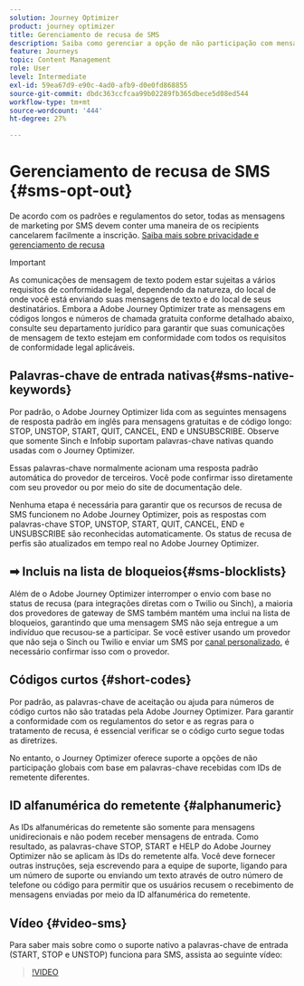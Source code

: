 ```yaml
---
solution: Journey Optimizer
product: journey optimizer
title: Gerenciamento de recusa de SMS
description: Saiba como gerenciar a opção de não participação com mensagens SMS
feature: Journeys
topic: Content Management
role: User
level: Intermediate
exl-id: 59ea67d9-e90c-4ad0-afb9-d0e0fd868855
source-git-commit: dbdc363ccfcaa99b02289fb365dbece5d08ed544
workflow-type: tm+mt
source-wordcount: '444'
ht-degree: 27%

---
```


# Gerenciamento de recusa de SMS {#sms-opt-out}

De acordo com os padrões e regulamentos do setor, todas as mensagens de marketing por SMS devem conter uma maneira de os recipients cancelarem facilmente a inscrição. [Saiba mais sobre privacidade e gerenciamento de recusa](../privacy/opt-out.md)

>[!IMPORTANT]
>
>As comunicações de mensagem de texto podem estar sujeitas a vários requisitos de conformidade legal, dependendo da natureza, do local de onde você está enviando suas mensagens de texto e do local de seus destinatários. Embora a Adobe Journey Optimizer trate as mensagens em códigos longos e números de chamada gratuita conforme detalhado abaixo, consulte seu departamento jurídico para garantir que suas comunicações de mensagem de texto estejam em conformidade com todos os requisitos de conformidade legal aplicáveis.
>

## Palavras-chave de entrada nativas{#sms-native-keywords}

Por padrão, o Adobe Journey Optimizer lida com as seguintes mensagens de resposta padrão em inglês para mensagens gratuitas e de código longo: STOP, UNSTOP, START, QUIT, CANCEL, END e UNSUBSCRIBE. Observe que somente Sinch e Infobip suportam palavras-chave nativas quando usadas com o Journey Optimizer.

Essas palavras-chave normalmente acionam uma resposta padrão automática do provedor de terceiros. Você pode confirmar isso diretamente com seu provedor ou por meio do site de documentação dele.

Nenhuma etapa é necessária para garantir que os recursos de recusa de SMS funcionem no Adobe Journey Optimizer, pois as respostas com palavras-chave STOP, UNSTOP, START, QUIT, CANCEL, END e UNSUBSCRIBE são reconhecidas automaticamente. Os status de recusa de perfis são atualizados em tempo real no Adobe Journey Optimizer.


## ➡ Incluis na lista de bloqueios{#sms-blocklists}

Além de o Adobe Journey Optimizer interromper o envio com base no status de recusa (para integrações diretas com o Twilio ou Sinch), a maioria dos provedores de gateway de SMS também mantém uma inclui na lista de bloqueios, garantindo que uma mensagem SMS não seja entregue a um indivíduo que recusou-se a participar. Se você estiver usando um provedor que não seja o Sinch ou Twilio e enviar um SMS por [canal personalizado](../building-journeys/using-custom-actions.md), é necessário confirmar isso com o provedor.


## Códigos curtos {#short-codes}

Por padrão, as palavras-chave de aceitação ou ajuda para números de código curtos não são tratadas pela Adobe Journey Optimizer. Para garantir a conformidade com os regulamentos do setor e as regras para o tratamento de recusa, é essencial verificar se o código curto segue todas as diretrizes.

No entanto, o Journey Optimizer oferece suporte a opções de não participação globais com base em palavras-chave recebidas com IDs de remetente diferentes.

## ID alfanumérica do remetente {#alphanumeric}

As IDs alfanuméricas do remetente são somente para mensagens unidirecionais e não podem receber mensagens de entrada. Como resultado, as palavras-chave STOP, START e HELP do Adobe Journey Optimizer não se aplicam às IDs do remetente alfa. Você deve fornecer outras instruções, seja escrevendo para a equipe de suporte, ligando para um número de suporte ou enviando um texto através de outro número de telefone ou código para permitir que os usuários recusem o recebimento de mensagens enviadas por meio da ID alfanumérica do remetente.

## Vídeo {#video-sms}

Para saber mais sobre como o suporte nativo a palavras-chave de entrada (START, STOP e UNSTOP) funciona para SMS, assista ao seguinte vídeo:

>[!VIDEO](https://video.tv.adobe.com/v/344026?quality=12)
